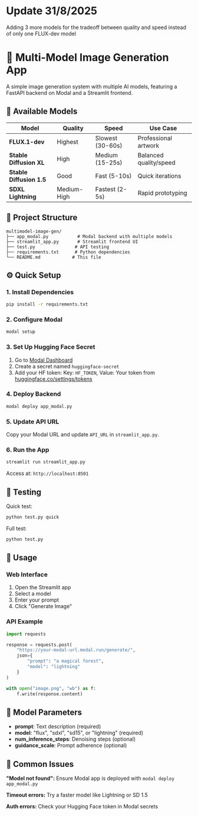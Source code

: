 # Update 31/8/2025
Adding 3 more models for the tradeoff between quality and speed instead of only one FLUX-dev model

# 🎨 Multi-Model Image Generation App

A simple image generation system with multiple AI models, featuring a FastAPI backend on Modal and a Streamlit frontend.

## 🤖 Available Models

| Model | Quality | Speed | Use Case |
|-------|---------|-------|----------|
| **FLUX.1-dev** | Highest | Slowest (30-60s) | Professional artwork |
| **Stable Diffusion XL** | High | Medium (15-25s) | Balanced quality/speed |
| **Stable Diffusion 1.5** | Good | Fast (5-10s) | Quick iterations |
| **SDXL Lightning** | Medium-High | Fastest (2-5s) | Rapid prototyping |

## 📁 Project Structure

```
multimodel-image-gen/
├── app_modal.py           # Modal backend with multiple models
├── streamlit_app.py       # Streamlit frontend UI
├── test.py               # API testing
├── requirements.txt      # Python dependencies
└── README.md            # This file
```

## ⚙️ Quick Setup

### 1. Install Dependencies

```bash
pip install -r requirements.txt
```

### 2. Configure Modal

```bash
modal setup
```

### 3. Set Up Hugging Face Secret

1. Go to [Modal Dashboard](https://modal.com/secrets)
2. Create a secret named `huggingface-secret`
3. Add your HF token: Key: `HF_TOKEN`, Value: Your token from [huggingface.co/settings/tokens](https://huggingface.co/settings/tokens)

### 4. Deploy Backend

```bash
modal deploy app_modal.py
```

### 5. Update API URL

Copy your Modal URL and update `API_URL` in `streamlit_app.py`.

### 6. Run the App

```bash
streamlit run streamlit_app.py
```

Access at: `http://localhost:8501`

## 🧪 Testing

Quick test:
```bash
python test.py quick
```

Full test:
```bash
python test.py
```

## 🎯 Usage

### Web Interface
1. Open the Streamlit app
2. Select a model
3. Enter your prompt
4. Click "Generate Image"

### API Example
```python
import requests

response = requests.post(
    "https://your-modal-url.modal.run/generate/",
    json={
        "prompt": "a magical forest",
        "model": "lightning"
    }
)

with open("image.png", "wb") as f:
    f.write(response.content)
```

## 🔧 Model Parameters

- **prompt**: Text description (required)
- **model**: "flux", "sdxl", "sd15", or "lightning" (required)
- **num_inference_steps**: Denoising steps (optional)
- **guidance_scale**: Prompt adherence (optional)

## 🐛 Common Issues

**"Model not found":** Ensure Modal app is deployed with `modal deploy app_modal.py`

**Timeout errors:** Try a faster model like Lightning or SD 1.5

**Auth errors:** Check your Hugging Face token in Modal secrets


